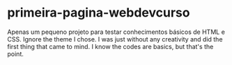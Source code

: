 # primeira-pagina-webdevcurso
Apenas um pequeno projeto para testar conhecimentos básicos de HTML e CSS. 
Ignore the theme I chose. I was just without any creativity and did the first thing that came to mind. I know the codes are basics, but that's the point. 
